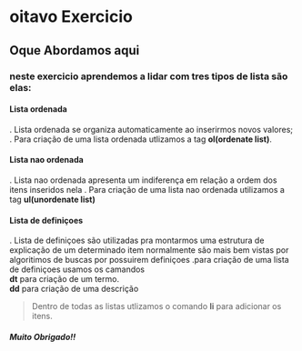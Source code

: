 # oitavo Exercicio

## Oque Abordamos aqui

### neste exercicio aprendemos a lidar com tres tipos de lista são elas:

#### Lista ordenada

. Lista ordenada se organiza automaticamente ao inserirmos novos valores;
. Para criação de uma lista ordenada utlizamos a tag  **ol(ordenate list)**.

#### Lista nao ordenada

. Lista nao ordenada apresenta um indiferença em relação a ordem dos itens inseridos nela
. Para criação de uma lista nao ordenada utilizamos a tag **ul(unordenate list)**

#### Lista de definiçoes

. Lista de definiçoes são utilizadas pra montarmos uma estrutura de explicação de um determinado item normalmente são mais bem vistas por algoritimos de buscas por possuirem definiçoes
.para criação de uma lista de definiçoes usamos os camandos <br> **dt** para criação de um termo. <br> **dd** para criação de uma descrição

> Dentro de todas as listas utlizamos o comando **li** para adicionar os itens.


##### Muito Obrigado!!

